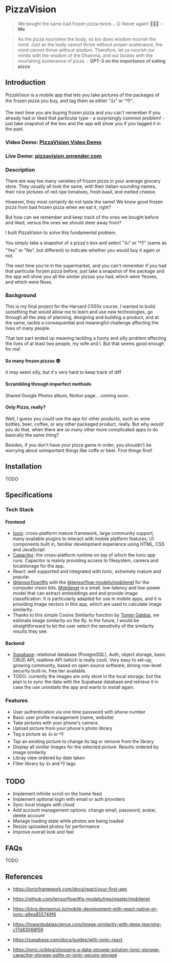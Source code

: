 # PizzaVision

> We bought the same bad frozen pizza twice... 😖
> Never again! 🥶🍕🙌 - **Me**

> As the pizza nourishes the body, so too does wisdom nourish the mind. Just as the body cannot thrive without proper sustenance, the mind cannot thrive without wisdom. Therefore, let us nourish our minds with the wisdom of the Dhamma, and our bodies with the nourishing sustenance of pizza. - **GPT-3 on the importance of eating pizza**

## Introduction

PizzaVision is a mobile app that lets you take pictures of the packages of the frozen pizza you buy, and tag them as either "👍" or "👎".

The next time you are buying frozen pizza and you can't remember if you already had or liked that particular type - a surprisingly common problem! - just take snapshot of the box and the app will show you if you tagged it in the past.

### Video Demo: [PizzaVision Video Demo](https://youtu.be/UvWqgWUDMGE)

### Live Demo: [pizzavision.onrender.com](https://pizzavision.onrender.com/)

### Description

There are way too many varieties of frozen pizza in your average grocery store. They usually all look the same, with their italian-sounding names, their nice pictures of red ripe tomatoes, fresh basil, and melted cheese.

However, they most certainly do not taste the same! We know good frozen pizza from bad frozen pizza when we eat it, right?

But how can we remember and keep track of the ones we bought before and liked, versus the ones we should steer away from?

I built PizzaVision to solve this fundamental problem.

You simply take a snapshot of a pizza's box and select "👍" or "👎" (same as "Yes" or "No", but different) to indicate whether you would buy it again or not.

The next time you're in the supermarket, and you can't remember if you had that particular forzen pizza before, just take a snapshot of the package and the app will show you all the similar pizzas you had, which were Yesses, and which were Noes.

### Background

This is my final project for the Harvard CS50x course. I wanted to build something that would allow me to learn and use new technologies, go through all the step of planning, designing and building a product, and at the same, tackle a consequential and meaningful challenge affecting the lives of many people.

That last part ended up meaning tackling a funny and silly problem affecting the lives of at least two people, my wife and I. But that seems good enough for me!

#### So many frozen pizzas 😨

It may seem silly, but it's very hard to keep track of diff

#### Scrambling through imperfect methods

Shared Google Photos album, Notion page... coming soon.

#### Only Pizza, really?

Well, I guess you _could_ use the app for other products, such as wine bottles, beer, coffee, or any other packaged product, really. But why _would_ you do that, when there are so many other more complicated apps to do basically the same thing?

Besides, if you don't have your pizza game in order, you shouldn't be worrying about unimportant things like coffe or beer. First things first!

## Installation

TODO

## Specifications

### Tech Stack

#### Frontend

- [Ionic](https://ionicframework.com/docs/react): cross-platform mature framework, large community support, many available plugins to interact with mobile platform features, UI components built in, familiar development experience using HTML, CSS and JavaScript.
- [Capacitor](https://capacitorjs.com/docs): the cross-platform runtime on top of which the Ionic app runs. Capacitor is mainly providing access to filesystem, camera and localstorage for the app.
- React: well supported and integrated with Ionic, extremely mature and popular.
- [@tensorflow/tfjs](https://www.tensorflow.org/js/tutorials/setup?hl=en) with the [@tensorflow-models/mobilenet](https://www.npmjs.com/package/@tensorflow-models/mobilenet) for the computer vision bits. [Mobilenet](https://github.com/tensorflow/tfjs-models/tree/master/mobilenet) is a small, low-latency and low-power model that can extract embeddings and and provide image classification. It is particularly adapted for use in mobile apps, and it is providing image vectors in this app, which are used to calculate image similarity.
- Thanks to this simple Cosine Similarity function by [Tomer Gabbai](https://gist.github.com/tomericco/14b5ceac90d6eed6f9ba6cb5305f8fab), we estimate image similarity on the fly. In the future, I would be straightforward to let the user select the sensitivity of the similarity results they see.

#### Backend

- [Supabase](https://supabase.com/docs): relational database (PostgreSQL), Auth, object storage, basic CRUD API, realtime API (which is really cool). Very easy to set-up, growing community, based on open source software, strong row-level security built-in, free tier available.
- TODO: currently the images are only store in the local storage, but the plan is to sync the data with the Supabase database and retrieve it in case the use uninstalls the app and wants to install again.

### Features

- User authentication via one time password with phone number
- Basic user profile management (name, website)
- Take pictures with your phone's camera
- Upload picture from your phone's photo library
- Tag a picture as 👍 or 👎
- Tap an existing picture to change its tag or remove from the library
- Display all similar images for the selected picture. Results ordered by image similarity
- Libray view ordered by date taken
- Filter library by 👍 and 👎 tags

## TODO

- Implement infinite scroll on the home feed
- Implement optional login with email or auth providers
- Sync local images with cloud
- Add account management options: change email, password, avatar, delete account
- Manage loading state while photos are being loaded
- Resize uploaded photos for performance
- Improve overall look and feel

## FAQs

TODO

## References

- https://ionicframework.com/docs/react/your-first-app
- https://github.com/tensorflow/tfjs-models/tree/master/mobilenet

- https://blog.devgenius.io/mobile-development-with-react-native-or-ionic-a9ea855749f6
- https://towardsdatascience.com/image-similarity-with-deep-learning-c17d83068f59

- https://supabase.com/docs/guides/with-ionic-react
- https://ionic.io/blog/choosing-a-data-storage-solution-ionic-storage-capacitor-storage-sqlite-or-ionic-secure-storage
